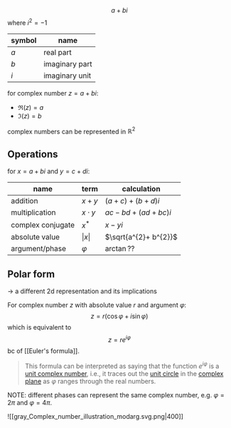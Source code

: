 $$a + bi$$where $i^{2} = -1$

| symbol | name           |
| ------ | -------------- |
| $a$    | real part      |
| $b$    | imaginary part |
| $i$    | imaginary unit |

for complex number $z = a + bi$:
- $\Re(z) = a$
- $\Im(z) = b$

complex numbers can be represented in $\mathbb{R}^{2}$

## Operations

for $x = a + bi$ and $y = c + di$:

| name              | term            | calculation           |
| ----------------- | --------------- | --------------------- |
| addition          | $x + y$         | $(a + c) + (b + d)i$  |
| multiplication    | $x \cdot y$     | $ac-bd+(ad + bc)i$    |
| complex conjugate | $x^*$           | $x-yi$                |
| absolute value    | $\vert x \vert$ | $\sqrt{a^{2}+ b^{2}}$ |
| argument/phase    | $\varphi$       | $\arctan??$           |
## Polar form
-> a different 2d representation and its implications

For complex number $z$ with absolute value $r$ and argument $\varphi$: $$z = r(\cos \varphi + i \sin \varphi)$$which is equivalent to $$z = r e^{i \varphi}$$bc of [[Euler's formula]].

>This formula can be interpreted as saying that the function $e^{i \varphi}$ is a [unit complex number](https://en.wikipedia.org/wiki/Unit_complex_number "Unit complex number"), i.e., it traces out the [unit circle](https://en.wikipedia.org/wiki/Unit_circle "Unit circle") in the [complex plane](https://en.wikipedia.org/wiki/Complex_plane "Complex plane") as $\varphi$ ranges through the real numbers.

NOTE: different phases can represent the same complex number, e.g. $\varphi = 2\pi$ and $\varphi = 4 \pi$.


![[gray_Complex_number_illustration_modarg.svg.png|400]]